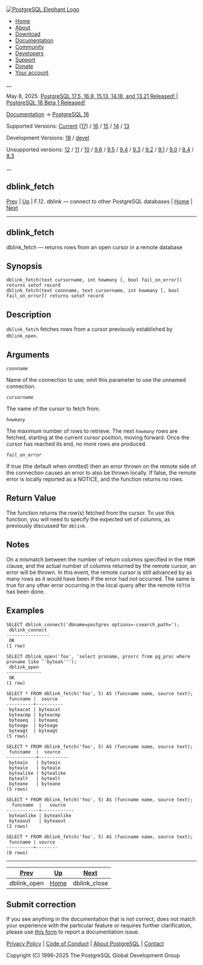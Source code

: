 [ ![PostgreSQL Elephant Logo](/media/img/about/press/elephant.png) ](/)

  * [Home](/ "Home")
  * [About](/about/ "About")
  * [Download](/download/ "Download")
  * [Documentation](/docs/ "Documentation")
  * [Community](/community/ "Community")
  * [Developers](/developer/ "Developers")
  * [Support](/support/ "Support")
  * [Donate](/about/donate/ "Donate")
  * [Your account](/account/ "Your account")

__

May 8, 2025: [ PostgreSQL 17.5, 16.9, 15.13, 14.18, and 13.21 Released! ](/about/news/postgresql-175-169-1513-1418-and-1321-released-3072/) | [ PostgreSQL 18 Beta 1 Released! ](/about/news/postgresql-18-beta-1-released-3070/)

[Documentation](/docs/ "Documentation") -> [PostgreSQL
16](/docs/16/index.html)

Supported Versions: [Current](/docs/current/contrib-dblink-fetch.html
"PostgreSQL 17 - dblink_fetch") ([17](/docs/17/contrib-dblink-fetch.html
"PostgreSQL 17 - dblink_fetch")) / [16](/docs/16/contrib-dblink-fetch.html
"PostgreSQL 16 - dblink_fetch") / [15](/docs/15/contrib-dblink-fetch.html
"PostgreSQL 15 - dblink_fetch") / [14](/docs/14/contrib-dblink-fetch.html
"PostgreSQL 14 - dblink_fetch") / [13](/docs/13/contrib-dblink-fetch.html
"PostgreSQL 13 - dblink_fetch")

Development Versions: [18](/docs/18/contrib-dblink-fetch.html "PostgreSQL 18 -
dblink_fetch") / [devel](/docs/devel/contrib-dblink-fetch.html "PostgreSQL
devel - dblink_fetch")

Unsupported versions: [12](/docs/12/contrib-dblink-fetch.html "PostgreSQL 12 -
dblink_fetch") / [11](/docs/11/contrib-dblink-fetch.html "PostgreSQL 11 -
dblink_fetch") / [10](/docs/10/contrib-dblink-fetch.html "PostgreSQL 10 -
dblink_fetch") / [9.6](/docs/9.6/contrib-dblink-fetch.html "PostgreSQL 9.6 -
dblink_fetch") / [9.5](/docs/9.5/contrib-dblink-fetch.html "PostgreSQL 9.5 -
dblink_fetch") / [9.4](/docs/9.4/contrib-dblink-fetch.html "PostgreSQL 9.4 -
dblink_fetch") / [9.3](/docs/9.3/contrib-dblink-fetch.html "PostgreSQL 9.3 -
dblink_fetch") / [9.2](/docs/9.2/contrib-dblink-fetch.html "PostgreSQL 9.2 -
dblink_fetch") / [9.1](/docs/9.1/contrib-dblink-fetch.html "PostgreSQL 9.1 -
dblink_fetch") / [9.0](/docs/9.0/contrib-dblink-fetch.html "PostgreSQL 9.0 -
dblink_fetch") / [8.4](/docs/8.4/contrib-dblink-fetch.html "PostgreSQL 8.4 -
dblink_fetch") / [8.3](/docs/8.3/contrib-dblink-fetch.html "PostgreSQL 8.3 -
dblink_fetch")

__

dblink_fetch  
---  
[Prev](contrib-dblink-open.html "dblink_open")  | [Up](dblink.html "F.12. dblink — connect to other PostgreSQL databases") | F.12. dblink — connect to other PostgreSQL databases | [Home](index.html "PostgreSQL 16.9 Documentation") |  [Next](contrib-dblink-close.html "dblink_close")  
  
* * *

## dblink_fetch

dblink_fetch — returns rows from an open cursor in a remote database

## Synopsis

    
    
    dblink_fetch(text cursorname, int howmany [, bool fail_on_error]) returns setof record
    dblink_fetch(text connname, text cursorname, int howmany [, bool fail_on_error]) returns setof record
    

## Description

`dblink_fetch` fetches rows from a cursor previously established by
`dblink_open`.

## Arguments

_`connname`_

    

Name of the connection to use; omit this parameter to use the unnamed
connection.

_`cursorname`_

    

The name of the cursor to fetch from.

_`howmany`_

    

The maximum number of rows to retrieve. The next _`howmany`_ rows are fetched,
starting at the current cursor position, moving forward. Once the cursor has
reached its end, no more rows are produced.

_`fail_on_error`_

    

If true (the default when omitted) then an error thrown on the remote side of
the connection causes an error to also be thrown locally. If false, the remote
error is locally reported as a NOTICE, and the function returns no rows.

## Return Value

The function returns the row(s) fetched from the cursor. To use this function,
you will need to specify the expected set of columns, as previously discussed
for `dblink`.

## Notes

On a mismatch between the number of return columns specified in the `FROM`
clause, and the actual number of columns returned by the remote cursor, an
error will be thrown. In this event, the remote cursor is still advanced by as
many rows as it would have been if the error had not occurred. The same is
true for any other error occurring in the local query after the remote `FETCH`
has been done.

## Examples

    
    
    SELECT dblink_connect('dbname=postgres options=-csearch_path=');
     dblink_connect
    ----------------
     OK
    (1 row)
    
    SELECT dblink_open('foo', 'select proname, prosrc from pg_proc where proname like ''bytea%''');
     dblink_open
    -------------
     OK
    (1 row)
    
    SELECT * FROM dblink_fetch('foo', 5) AS (funcname name, source text);
     funcname |  source
    ----------+----------
     byteacat | byteacat
     byteacmp | byteacmp
     byteaeq  | byteaeq
     byteage  | byteage
     byteagt  | byteagt
    (5 rows)
    
    SELECT * FROM dblink_fetch('foo', 5) AS (funcname name, source text);
     funcname  |  source
    -----------+-----------
     byteain   | byteain
     byteale   | byteale
     bytealike | bytealike
     bytealt   | bytealt
     byteane   | byteane
    (5 rows)
    
    SELECT * FROM dblink_fetch('foo', 5) AS (funcname name, source text);
      funcname  |   source
    ------------+------------
     byteanlike | byteanlike
     byteaout   | byteaout
    (2 rows)
    
    SELECT * FROM dblink_fetch('foo', 5) AS (funcname name, source text);
     funcname | source
    ----------+--------
    (0 rows)
    

* * *

[Prev](contrib-dblink-open.html "dblink_open")  | [Up](dblink.html "F.12. dblink — connect to other PostgreSQL databases") |  [Next](contrib-dblink-close.html "dblink_close")  
---|---|---  
dblink_open  | [Home](index.html "PostgreSQL 16.9 Documentation") |  dblink_close  
  
## Submit correction

If you see anything in the documentation that is not correct, does not match
your experience with the particular feature or requires further clarification,
please use [this form](/account/comments/new/16/contrib-dblink-fetch.html/) to
report a documentation issue.

[Privacy Policy](/about/privacypolicy) | [Code of Conduct](/about/policies/coc/) | [About PostgreSQL](/about/) | [Contact](/about/contact/)  

Copyright (C) 1996-2025 The PostgreSQL Global Development Group

